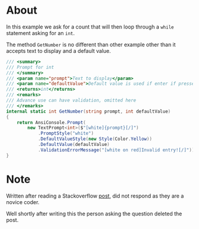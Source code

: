 ﻿# About

In this example we ask for a count that will then loop through a `while` statement asking for an `int`.

The method `GetNumber` is no different than other example other than it accepts text to display and a default value.

```csharp
/// <summary>
/// Prompt for int
/// </summary>
/// <param name="prompt">Text to display</param>
/// <param name="defaultValue">Default value is used if enter if pressed</param>
/// <returns>int</returns>
/// <remarks>
/// Advance use can have validation, omitted here
/// </remarks>
internal static int GetNumber(string prompt, int defaultValue)
{
    return AnsiConsole.Prompt(
        new TextPrompt<int>($"[white]{prompt}[/]")
            .PromptStyle("white")
            .DefaultValueStyle(new Style(Color.Yellow))
            .DefaultValue(defaultValue)
            .ValidationErrorMessage("[white on red]Invalid entry![/]"));
}
```

# Note

Written after reading a Stackoverflow [post](https://stackoverflow.com/questions/74186928/int-tryparse-when-inout-is-a-string-will-still-fill-up-an-array-slot#74186988), did not respond as they are a novice coder.

Well shortly after writing this the person asking the question deleted the post.